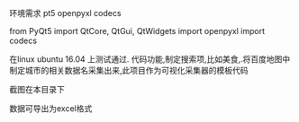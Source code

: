 
环境需求  pt5 openpyxl codecs

from PyQt5 import QtCore, QtGui, QtWidgets
import openpyxl
import codecs


在linux ubuntu 16.04 上测试通过.
代码功能,制定搜索项,比如美食,.将百度地图中制定城市的相关数据名采集出来,此项目作为可视化采集器的模板代码

截图在本目录下

数据可导出为excel格式

